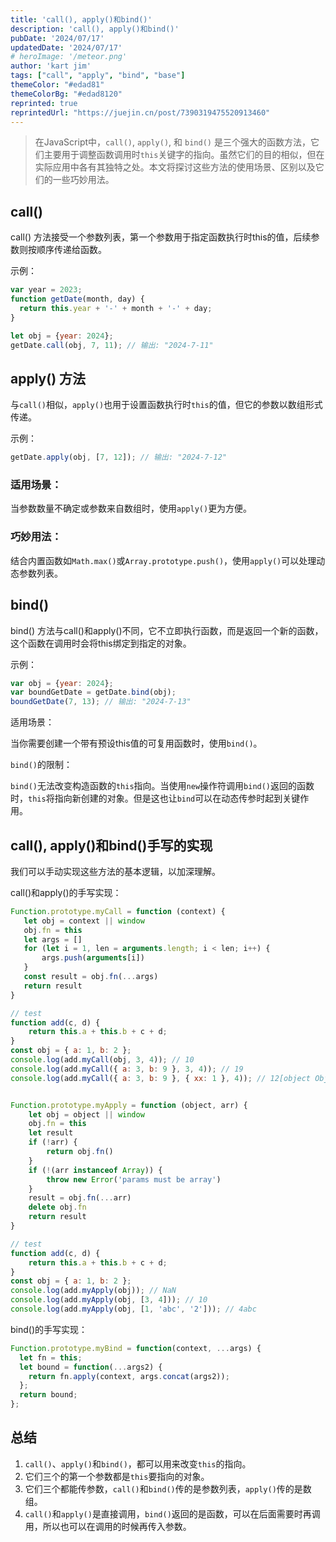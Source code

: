 ```yaml
---
title: 'call(), apply()和bind()'
description: 'call(), apply()和bind()'
pubDate: '2024/07/17'
updatedDate: '2024/07/17'
# heroImage: '/meteor.png'
author: 'kart jim'
tags: ["call", "apply", "bind", "base"]
themeColor: "#edad81"
themeColorBg: "#edad8120"
reprinted: true
reprintedUrl: "https://juejin.cn/post/7390319475520913460"
---
```


> 在JavaScript中，`call()`, `apply()`, 和 `bind()` 是三个强大的函数方法，它们主要用于调整函数调用时`this`关键字的指向。虽然它们的目的相似，但在实际应用中各有其独特之处。本文将探讨这些方法的使用场景、区别以及它们的一些巧妙用法。

## call()

call() 方法接受一个参数列表，第一个参数用于指定函数执行时this的值，后续参数则按顺序传递给函数。

示例：
```js
var year = 2023;
function getDate(month, day) {
  return this.year + '-' + month + '-' + day;
}

let obj = {year: 2024};
getDate.call(obj, 7, 11); // 输出: "2024-7-11"
```

## apply() 方法

与`call()`相似，`apply()`也用于设置函数执行时`this`的值，但它的参数以数组形式传递。

示例：
```js
getDate.apply(obj, [7, 12]); // 输出: "2024-7-12"
```
### 适用场景：

当参数数量不确定或参数来自数组时，使用`apply()`更为方便。

### 巧妙用法：

结合内置函数如`Math.max()`或`Array.prototype.push()`，使用`apply()`可以处理动态参数列表。

## bind()
bind() 方法与call()和apply()不同，它不立即执行函数，而是返回一个新的函数，这个函数在调用时会将this绑定到指定的对象。

示例：
```js
var obj = {year: 2024};
var boundGetDate = getDate.bind(obj);
boundGetDate(7, 13); // 输出: "2024-7-13"
```

适用场景：

当你需要创建一个带有预设this值的可复用函数时，使用`bind()`。

`bind()`的限制：

`bind()`无法改变构造函数的`this`指向。当使用`new`操作符调用`bind()`返回的函数时，`this`将指向新创建的对象。但是这也让`bind`可以在动态传参时起到关键作用。

## call(), apply()和bind()手写的实现
我们可以手动实现这些方法的基本逻辑，以加深理解。

call()和apply()的手写实现：
```js
Function.prototype.myCall = function (context) {
   let obj = context || window
   obj.fn = this
   let args = []
   for (let i = 1, len = arguments.length; i < len; i++) {
       args.push(arguments[i])
   }
   const result = obj.fn(...args)
   return result
}

// test
function add(c, d) {
    return this.a + this.b + c + d;
}
const obj = { a: 1, b: 2 };
console.log(add.myCall(obj, 3, 4)); // 10  
console.log(add.myCall({ a: 3, b: 9 }, 3, 4)); // 19
console.log(add.myCall({ a: 3, b: 9 }, { xx: 1 }, 4)); // 12[object Object]4 


Function.prototype.myApply = function (object, arr) {
    let obj = object || window
    obj.fn = this
    let result
    if (!arr) {
        return obj.fn()
    }
    if (!(arr instanceof Array)) {
        throw new Error('params must be array')
    }
    result = obj.fn(...arr)
    delete obj.fn
    return result
}

// test
function add(c, d) {
    return this.a + this.b + c + d;
}
const obj = { a: 1, b: 2 };
console.log(add.myApply(obj)); // NaN
console.log(add.myApply(obj, [3, 4])); // 10 
console.log(add.myApply(obj, [1, 'abc', '2'])); // 4abc
```

bind()的手写实现：
```js
Function.prototype.myBind = function(context, ...args) {
  let fn = this;
  let bound = function(...args2) {
    return fn.apply(context, args.concat(args2));
  };
  return bound;
};
```

## 总结
1. `call()`、`apply()`和`bind()`，都可以用来改变`this`的指向。  
2. 它们三个的第一个参数都是`this`要指向的对象。  
3. 它们三个都能传参数，`call()`和`bind()`传的是参数列表，`apply()`传的是数组。  
4. `call()`和`apply()`是直接调用，`bind()`返回的是函数，可以在后面需要时再调用，所以也可以在调用的时候再传入参数。  

